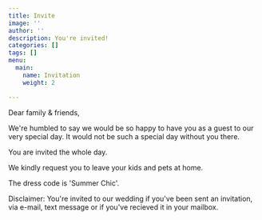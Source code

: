 ```yaml
---
title: Invite
image: ''
author: ''
description: You're invited!
categories: []
tags: []
menu:
  main:
    name: Invitation
    weight: 2

---
```

Dear family & friends,

We're humbled to say we would be so happy to have you as a guest to our very special day. It would not be such a special day without you there.

You are invited the whole day.

We kindly request you to leave your kids and pets at home.

The dress code is 'Summer Chic'.

Disclaimer: You're invited to our wedding if you've been sent an invitation, via e-mail, text message or if you've recieved it in your mailbox.